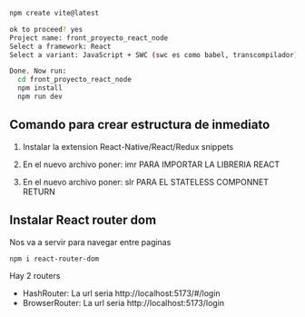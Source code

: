 ```bash
npm create vite@latest

ok to proceed? yes
Project name: front_proyecto_react_node
Select a framework: React
Select a variant: JavaScript + SWC (swc es como babel, transcompilador)

Done. Now run:
  cd front_proyecto_react_node
  npm install
  npm run dev
```

## Comando para crear estructura de inmediato
1. Instalar la extension React-Native/React/Redux snippets

2. En el nuevo archivo poner: imr PARA IMPORTAR LA LIBRERIA REACT

3. En el nuevo archivo poner: slr PARA EL STATELESS COMPONNET RETURN

## Instalar React router dom
Nos va a servir para navegar entre paginas
```bash
npm i react-router-dom
```

Hay 2 routers
* HashRouter: La url seria        http://localhost:5173/#/login
* BrowserRouter: La url seria     http://localhost:5173/login